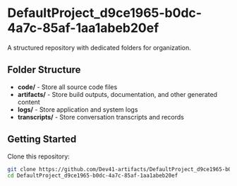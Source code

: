 # DefaultProject_d9ce1965-b0dc-4a7c-85af-1aa1abeb20ef
A structured repository with dedicated folders for organization.

## Folder Structure

- **code/** - Store all source code files
- **artifacts/** - Store build outputs, documentation, and other generated content
- **logs/** - Store application and system logs
- **transcripts/** - Store conversation transcripts and records

## Getting Started

Clone this repository:
```bash
git clone https://github.com/Dev41-artifacts/DefaultProject_d9ce1965-b0dc-4a7c-85af-1aa1abeb20ef
cd DefaultProject_d9ce1965-b0dc-4a7c-85af-1aa1abeb20ef
```
